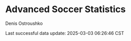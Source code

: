 # Advanced Soccer Statistics
Denis Ostroushko

<!-- gfm -->

Last successful data update: 2025-03-03 06:26:46 CST
